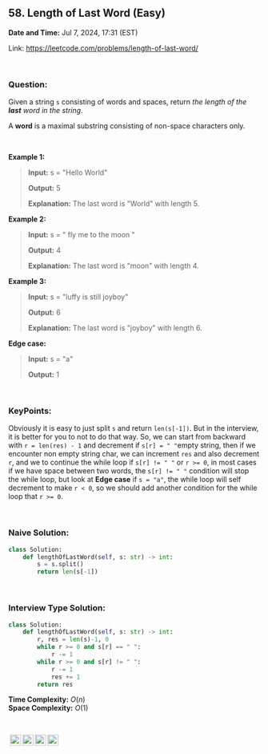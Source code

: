 ## 58. Length of Last Word (Easy)
**Date and Time:** Jul 7, 2024, 17:31 (EST)

Link: https://leetcode.com/problems/length-of-last-word/

<br>

### Question:
Given a string `s` consisting of words and spaces, return _the length of the **last** word in the string_.

A **word** is a maximal substring consisting of non-space characters only.

<br>

**Example 1:**
> **Input:** s = "Hello World"
> 
> **Output:** 5
>
> **Explanation:** The last word is "World" with length 5.

**Example 2:**
> **Input:** s = "   fly me   to   the moon  "
> 
> **Output:** 4
>
> **Explanation:** The last word is "moon" with length 4.

**Example 3:**
> **Input:** s = "luffy is still joyboy"
> 
> **Output:** 6
>
> **Explanation:** The last word is "joyboy" with length 6.

**Edge case:**
> **Input:** s = "a"
>
> **Output:** 1

<br>

### KeyPoints: 
Obviously it is easy to just split `s` and return `len(s[-1])`. But in the interview, it is better for you to not to do that way. So, we can start from backward with `r = len(res) - 1` and decrement if `s[r] = " "`empty string, then if we encounter non empty string char, we can increment `res` and also decrement `r`, and we to continue the while loop if `s[r] != " "` or `r >= 0`, in most cases if we have space between two words, the `s[r] != " "` condition will stop the while loop, but look at **Edge case** if `s = "a"`, the while loop will self decrement to make `r < 0`, so we should add another condition for the while loop that `r >= 0`.

<br>

### Naive Solution:
```python
class Solution:
    def lengthOfLastWord(self, s: str) -> int:
        s = s.split()
        return len(s[-1])
```

<br>

### Interview Type Solution:
```python
class Solution:
    def lengthOfLastWord(self, s: str) -> int:
        r, res = len(s)-1, 0
        while r >= 0 and s[r] == " ":
            r -= 1
        while r >= 0 and s[r] != " ":
            r -= 1
            res += 1
        return res
```
**Time Complexity:** $O(n)$ <br>
**Space Complexity:** $O(1)$

<br>

<img style="height:22px!important;margin-left:3px;vertical-align:text-bottom;" src="https://mirrors.creativecommons.org/presskit/icons/cc.svg?ref=chooser-v1" alt="CC BY-NC-SA" title="CC BY-NC-SA"><img style="height:22px!important;margin-left:3px;vertical-align:text-bottom;" src="https://mirrors.creativecommons.org/presskit/icons/by.svg?ref=chooser-v1" alt="BY: credit must be given to the creator" title="BY: credit must be given to the creator"><img style="height:22px!important;margin-left:3px;vertical-align:text-bottom;" src="https://mirrors.creativecommons.org/presskit/icons/nc.svg?ref=chooser-v1" alt="NC: Only noncommercial uses of the work are permitted" title="NC: Only noncommercial uses of the work are permitted"><img style="height:22px!important;margin-left:3px;vertical-align:text-bottom;" src="https://mirrors.creativecommons.org/presskit/icons/sa.svg?ref=chooser-v1" alt="SA: Adaptations must be shared under the same terms" title="SA: Adaptations must be shared under the same terms">